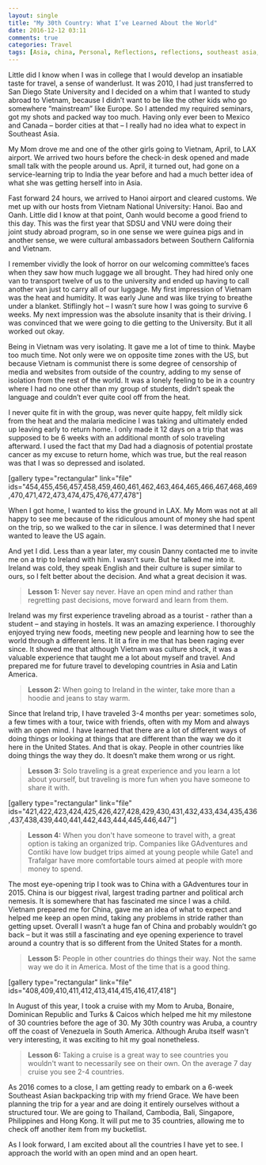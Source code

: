 ```yaml
---
layout: single
title: "My 30th Country: What I’ve Learned About the World"
date: 2016-12-12 03:11
comments: true
categories: Travel
tags: [Asia, china, Personal, Reflections, reflections, southeast asia, Travel, travel, Vietnam, vietnam]
---
```

Little did I know when I was in college that I would develop an insatiable taste for travel, a sense of wanderlust. It was 2010, I had just transferred to San Diego State University and I decided on a whim that I wanted to study abroad to Vietnam, because I didn’t want to be like the other kids who go somewhere “mainstream” like Europe. So I attended my required seminars, got my shots and packed way too much. Having only ever been to Mexico and Canada – border cities at that – I really had no idea what to expect in Southeast Asia.

My Mom drove me and one of the other girls going to Vietnam, April, to LAX airport. We arrived two hours before the check-in desk opened and made small talk with the people around us. April, it turned out, had gone on a service-learning trip to India the year before and had a much better idea of what she was getting herself into in Asia.

Fast forward 24 hours, we arrived to Hanoi airport and cleared customs. We met up with our hosts from Vietnam National University: Hanoi. Bao and Oanh. Little did I know at that point, Oanh would become a good friend to this day. This was the first year that SDSU and VNU were doing their joint study abroad program, so in one sense we were guinea pigs and in another sense, we were cultural ambassadors between Southern California and Vietnam.

I remember vividly the look of horror on our welcoming committee’s faces when they saw how much luggage we all brought. They had hired only one van to transport twelve of us to the university and ended up having to call another van just to carry all of our luggage. My first impression of Vietnam was the heat and humidity. It was early June and was like trying to breathe under a blanket. Stiflingly hot – I wasn’t sure how I was going to survive 6 weeks. My next impression was the absolute insanity that is their driving. I was convinced that we were going to die getting to the University. But it all worked out okay.

Being in Vietnam was very isolating. It gave me a lot of time to think. Maybe too much time. Not only were we on opposite time zones with the US, but because Vietnam is communist there is some degree of censorship of media and websites from outside of the country, adding to my sense of isolation from the rest of the world. It was a lonely feeling to be in a country where I had no one other than my group of students, didn’t speak the language and couldn’t ever quite cool off from the heat.

I never quite fit in with the group, was never quite happy, felt mildly sick from the heat and the malaria medicine I was taking and ultimately ended up leaving early to return home. I only made it 12 days on a trip that was supposed to be 6 weeks with an additional month of solo traveling afterward. I used the fact that my Dad had a diagnosis of potential prostate cancer as my excuse to return home, which was true, but the real reason was that I was so depressed and isolated.

[gallery type="rectangular" link="file" ids="454,455,456,457,458,459,460,461,462,463,464,465,466,467,468,469,470,471,472,473,474,475,476,477,478"]

When I got home, I wanted to kiss the ground in LAX. My Mom was not at all happy to see me because of the ridiculous amount of money she had spent on the trip, so we walked to the car in silence. I was determined that I never wanted to leave the US again.

And yet I did. Less than a year later, my cousin Danny contacted me to invite me on a trip to Ireland with him. I wasn’t sure. But he talked me into it. Ireland was cold, they speak English and their culture is super similar to ours, so I felt better about the decision. And what a great decision it was.

<blockquote><strong>Lesson 1:</strong> Never say never. Have an open mind and rather than regretting past decisions, move forward and learn from them.</blockquote>

Ireland was my first experience traveling abroad as a tourist - rather than a student – and staying in hostels. It was an amazing experience. I thoroughly enjoyed trying new foods, meeting new people and learning how to see the world through a different lens. It lit a fire in me that has been raging ever since. It showed me that although Vietnam was culture shock, it was a valuable experience that taught me a lot about myself and travel. And prepared me for future travel to developing countries in Asia and Latin America.

<blockquote><strong>Lesson 2:</strong> When going to Ireland in the winter, take more than a hoodie and jeans to stay warm.</blockquote>

Since that Ireland trip, I have traveled 3-4 months per year: sometimes solo, a few times with a tour, twice with friends, often with my Mom and always with an open mind. I have learned that there are a lot of different ways of doing things or looking at things that are different than the way we do it here in the United States. And that is okay. People in other countries like doing things the way they do. It doesn’t make them wrong or us right.

<blockquote><strong>Lesson 3:</strong> Solo traveling is a great experience and you learn a lot about yourself, but traveling is more fun when you have someone to share it with.</blockquote>

[gallery type="rectangular" link="file" ids="421,422,423,424,425,426,427,428,429,430,431,432,433,434,435,436,437,438,439,440,441,442,443,444,445,446,447"]

<blockquote><strong>Lesson 4:</strong> When you don't have someone to travel with, a great option is taking an organized trip. Companies like GAdventures and Contiki have low budget trips aimed at young people while Gate1 and Trafalgar have more comfortable tours aimed at people with more money to spend.</blockquote>

The most eye-opening trip I took was to China with a GAdventures tour in 2015. China is our biggest rival, largest trading partner and political arch nemesis. It is somewhere that has fascinated me since I was a child. Vietnam prepared me for China, gave me an idea of what to expect and helped me keep an open mind, taking any problems in stride rather than getting upset. Overall I wasn’t a huge fan of China and probably wouldn’t go back – but it was still a fascinating and eye opening experience to travel around a country that is so different from the United States for a month.

<blockquote><strong>Lesson 5:</strong> People in other countries do things their way. Not the same way we do it in America. Most of the time that is a good thing.</blockquote>

[gallery type="rectangular" link="file" ids="408,409,410,411,412,413,414,415,416,417,418"]

In August of this year, I took a cruise with my Mom to Aruba, Bonaire, Dominican Republic and Turks &amp; Caicos which helped me hit my milestone of 30 countries before the age of 30. My 30th country was Aruba, a country off the coast of Venezuela in South America. Although Aruba itself wasn't very interesting, it was exciting to hit my goal nonetheless.

<blockquote><strong>Lesson 6:</strong> Taking a cruise is a great way to see countries you wouldn't want to necessarily see on their own. On the average 7 day cruise you see 2-4 countries.</blockquote>

As 2016 comes to a close, I am getting ready to embark on a 6-week Southeast Asian backpacking trip with my friend Grace. We have been planning the trip for a year and are doing it entirely ourselves without a structured tour. We are going to Thailand, Cambodia, Bali, Singapore, Philippines and Hong Kong. It will put me to 35 countries, allowing me to check off another item from my bucketlist.

As I look forward, I am excited about all the countries I have yet to see. I approach the world with an open mind and an open heart.
